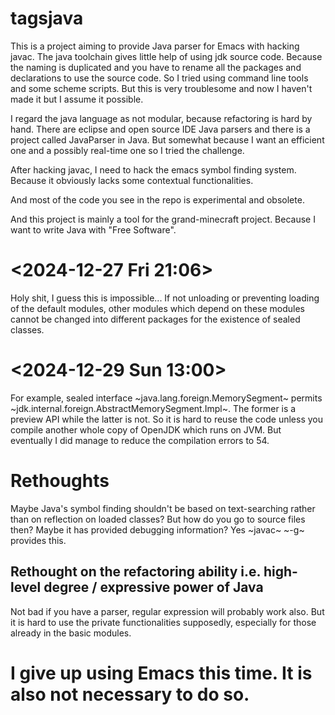 # tagsjava
This is a project aiming to provide Java parser for Emacs with hacking javac.
The java toolchain gives little help of using jdk source code.
Because the naming is duplicated and you have to rename all the packages and declarations to use the source code.
So I tried using command line tools and some scheme scripts.
But this is very troublesome and now I haven't made it but I assume it possible.

I regard the java language as not modular, because refactoring is hard by hand.
There are eclipse and open source IDE Java parsers and there is a project called JavaParser in Java.
But somewhat because I want an efficient one and a possibly real-time one so I tried the challenge.

After hacking javac, I need to hack the emacs symbol finding system. 
Because it obviously lacks some contextual functionalities.

And most of the code you see in the repo is experimental and obsolete.

And this project is mainly a tool for the grand-minecraft project. 
Because I want to write Java with "Free Software".

# <2024-12-27 Fri 21:06>
Holy shit, I guess this is impossible...
If not unloading or preventing loading of the default modules, other modules which depend on these modules cannot be changed into different packages for the existence of sealed classes.
# <2024-12-29 Sun 13:00>
For example, sealed interface ~java.lang.foreign.MemorySegment~ permits ~jdk.internal.foreign.AbstractMemorySegment.Impl~. The former is a preview API while the latter is not. So it is hard to reuse the code unless you compile another whole copy of OpenJDK which runs on JVM.
But eventually I did manage to reduce the compilation errors to 54.

# Rethoughts
Maybe Java's symbol finding shouldn't be based on text-searching rather than on reflection on loaded classes? But how do you go to source files then? Maybe it has provided debugging information? Yes ~javac~ ~-g~ provides this.
## Rethought on the refactoring ability i.e. high-level degree / expressive power of Java
Not bad if you have a parser, regular expression will probably work also. But it is hard to use the private functionalities supposedly, especially for those already in the basic modules.

# I give up using Emacs this time. It is also not necessary to do so.
